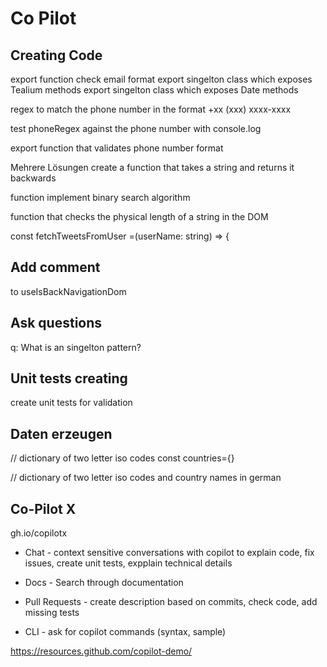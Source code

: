 # Co Pilot

## Creating Code

export function check email format
export singelton class which exposes Tealium methods
export singelton class which exposes Date methods

regex to match the phone number in the format +xx (xxx) xxxx-xxxx

test phoneRegex against the phone number with console.log

export function that validates phone number format

Mehrere Lösungen
create a function that takes a string and returns it backwards

function implement binary search algorithm

function that checks the physical length of a string in the DOM

const fetchTweetsFromUser =(userName: string) => {

## Add comment

to useIsBackNavigationDom

## Ask questions

q: What is an singelton pattern?

## Unit tests creating

create unit tests for validation

## Daten erzeugen

// dictionary of two letter iso codes
const countries={}

// dictionary of two letter iso codes and country names in german

## Co-Pilot X

gh.io/copilotx

* Chat - context sensitive conversations with copilot to explain code, fix issues, create unit tests, expplain technical details

* Docs - Search through documentation

* Pull Requests - create description based on commits, check code, add missing tests

* CLI - ask for copilot commands (syntax, sample)

https://resources.github.com/copilot-demo/
